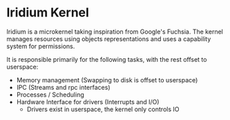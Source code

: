 
# Iridium Kernel

Iridium is a microkernel taking inspiration from Google's Fuchsia. The kernel manages resources using objects representations and uses a capability system for permissions.

It is responsible primarily for the following tasks, with the rest offset to userspace:
- Memory management (Swapping to disk is offset to userspace)
- IPC (Streams and rpc interfaces)
- Processes / Scheduling
- Hardware Interface for drivers (Interrupts and I/O)
    - Drivers exist in userspace, the kernel only controls IO

